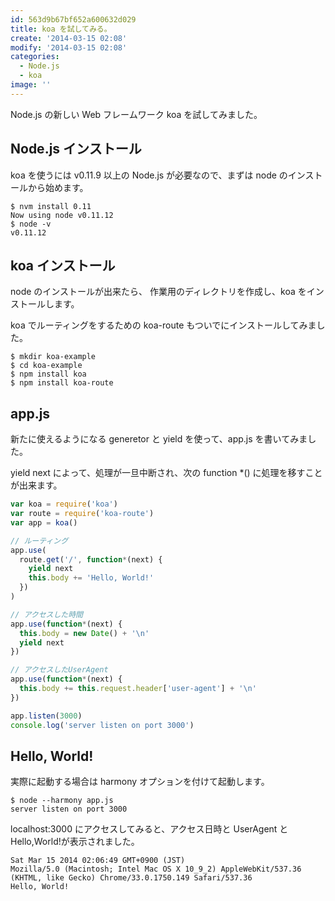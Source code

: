 ```yaml
---
id: 563d9b67bf652a600632d029
title: koa を試してみる。
create: '2014-03-15 02:08'
modify: '2014-03-15 02:08'
categories:
  - Node.js
  - koa
image: ''
---
```


Node.js の新しい Web フレームワーク koa を試してみました。

## Node.js インストール

koa を使うには v0.11.9 以上の Node.js が必要なので、まずは node のインストールから始めます。

```
$ nvm install 0.11
Now using node v0.11.12
$ node -v
v0.11.12
```

<!-- more -->

## koa インストール

node のインストールが出来たら、 作業用のディレクトリを作成し、koa をインストールします。

koa でルーティングをするための koa-route もついでにインストールしてみました。

```
$ mkdir koa-example
$ cd koa-example
$ npm install koa
$ npm install koa-route
```

## app.js

新たに使えるようになる generetor と yield を使って、app.js を書いてみました。

yield next によって、処理が一旦中断され、次の function \*() に処理を移すことが出来ます。

```js
var koa = require('koa')
var route = require('koa-route')
var app = koa()

// ルーティング
app.use(
  route.get('/', function*(next) {
    yield next
    this.body += 'Hello, World!'
  })
)

// アクセスした時間
app.use(function*(next) {
  this.body = new Date() + '\n'
  yield next
})

// アクセスしたUserAgent
app.use(function*(next) {
  this.body += this.request.header['user-agent'] + '\n'
})

app.listen(3000)
console.log('server listen on port 3000')
```

## Hello, World!

実際に起動する場合は harmony オプションを付けて起動します。

```
$ node --harmony app.js
server listen on port 3000
```

localhost:3000 にアクセスしてみると、アクセス日時と UserAgent と Hello,World!が表示されました。

```
Sat Mar 15 2014 02:06:49 GMT+0900 (JST)
Mozilla/5.0 (Macintosh; Intel Mac OS X 10_9_2) AppleWebKit/537.36 (KHTML, like Gecko) Chrome/33.0.1750.149 Safari/537.36
Hello, World!
```
